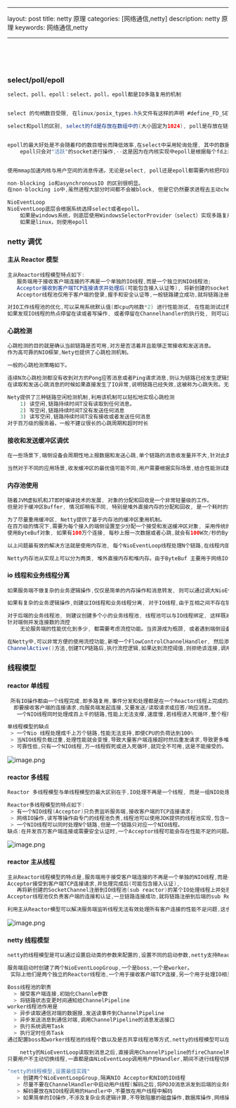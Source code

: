 ​

---

layout: post
title: netty 原理
categories: [网络通信,netty]
description: netty 原理
keywords: 网络通信,netty

---

 <meta name="referrer" content="no-referrer"/>
​

​

### select/poll/epoll

```java
select、poll、epoll：select，poll，epoll都是IO多路复用的机制


select 的句柄数目受限, 在linux/posix_types.h头文件有这样的声明 #define_FD_SETSIZE 1024 表示select最多同时监听1024个fd, 而epoll没有,它的限制是最大的开发文件句柄数目。

select和poll的区别, select的fd是存放在数组中的(大小固定为1024), poll是存放在链表中的


epoll的最大好处是不会随着FD的数目增长而降低效率,在select中采用轮询处理, 其中的数据结构类似一个数组的数据结构, 而epoll是维护一个队列, 直接看队列是不是空就可以了。
	epoll只会对"活跃"的socket进行操作,--这是因为在内核实现中epoll是根据每个fd上面的callback函数实现的。那么,只有"活跃"的socket才会主动去调用callback函数(把这个句柄加入队列), 其他idle状态句柄则不会, 在这点上epoll实现了一个"伪AIO"。如果绝大部分的I/O都是活跃的, 每个I/O端口使用率很高的话, epoll效率不一定比select高 (可能是维护队列复杂)


使用mmap加速内核与用户空间的消息传递。无论是select, poll还是epoll都需要内核把FD消息通知给用户空间, 如何避免不必要的内存拷贝就很重要,这点上, epoll是通过内核与用户空间mmap同一块内存实现的。

```

```java
non-blocking io和asynchronousIO 的区别很明显。
在non-blocking io中,虽然进程大部分时间都不会被block, 但是它仍然要求进程去主动check, 并且当数据准备完成之后, 也需要进程主动的再次调用recvfrom来讲数据拷贝到用户内存。而aysnchronos IO 则完全不同, 它就像用户进程将整个IO 操作交给了kernal完成, 然后kernal做完后发信号通知。 在此期间,用户进程不需要去检查IO操作的状态, 也不需要主动的去copy数据。
```

```java
NioEventLoop
NioEventLoop底层会根据系统选择select或者epoll。
	如果是windows系统，则底层使用WindowsSelectorProvider（select）实现多路复用；
    如果是linux，则使用epoll
```

### netty 调优

#### 主从 Reactor 模型

```java
主从Reactor线程模型特点如下:
   服务端用于接收客户端连接的不再是一个单独的IO线程,而是一个独立的NIO线程池;
   Acceptor接收到客户端TCP连接请求并处理后(可能包含接入认证等), 将新创建的socketchannel注册到I/O线程池(subReactor线程池)的某个IO线程, 由它负责SocketChannel的读写和编解码工作;
   Acceptor线程池仅用于客户端的登录,握手和安全认证等,一般链路建立成功,就将链路注册到后端sub reactor线程池的IO线程,由IO线程负责后续的IO操作。

对IO工作线程池的优化,可以采用系统默认值(即cpu内核数*2) 进行性能测试, 在性能测试过程中采集IO线程的CPU占用大小,看是否存在瓶颈对于IO工作线程池的优化,可以采用系统默认值(即CPU内核数*2)进行优化性能测试, 在性能测试过程中采集IO线程的CPU占用大小,具体可以观察线程堆栈,如果连续采集几次进行对比,发现线程堆栈都停留在SelectorImpl.lockAndDoSelect, 说明IO线程比较空闲,无须对工作线程数做调整。
如果发现IO线程的热点停留在读或者写操作, 或者停留在Channelhandler的执行处, 则可以通过适当调大NioEventLoop线程的个数来提升网络的读写性能。
```

#### 心跳检测

```java
心跳检测的目的就是确认当前链路是否可用,对方是否活着并且能够正常接收和发送消息。
作为高可靠的NIO框架,Nety也提供了心跳检测机制。

一般的心跳检测策略如下。

连续N次心跳检测都没有收到对方的Pong应答消息或者Ping请求消息,则认为链路已经发生逻辑失效,这被称为心跳超时。
在读取和发送心跳消息的时候如果直接发生了IO异常,说明链路已经失效,这被称为心跳失败。无论发生心跳超时还是心跳失败,都需要关闭链路,由客户端发起重连操作,保证链路能够恢复正常。

Nety提供了三种链路空闲检测机制,利用该机制可以轻松地实现心跳检测
	1) 读空闲,链路持续时间T没有读取到任何消息。
	2) 写空闲,链路持续时间T没有发送任何消息
	3) 读写空闲,链路持续时间T没有接收或者发送任何消息
对于百万级的服务器，一般不建议很长的心跳周期和超时时长
```

#### 接收和发送缓冲区调优

```java
在一些场景下,端侧设备会周期性地上报数据和发送心跳,单个链路的消息收发量并不大,针对此类场景,可以通过调小TCP的接收和发送缓冲区来降低单个TCP连接的资源占用率

当然对于不同的应用场景,收发缓冲区的最优值可能不同,用户需要根据实际场景,结合性能测试数据进行针对性的调优
```

#### 内存池使用

```java
随着JVM虚拟机和JT即时编译技术的发展, 对象的分配和回收是一个非常轻量级的工作。
但是对于缓冲区Buffer, 情况却稍有不同, 特别是堆外直接内存的分配和回收, 是一个耗时的操作。

为了尽量重用缓冲区, Netty提供了基于内存池的缓冲区重用机制。
在百万级的情况下,需要为每个接入的端侧设置至少分配一个接受和发送缓冲区对象, 采用传统的非池模式每次消息读写都需要创建和
使用ByteBuf对象, 如果有100万个连接, 每秒上报一次数据或者心跳,就会有100W次/秒的ByteBuf对象申请和释放,即便服务端的内存可以满足要求,GC的压力也会非常大。

以上问题最有效的解决方法就是使用内存池, 每个NioEventLoop线程处理N个链路,在线程内部,链路的处理是串行的,假如A链路首先被处理,它会创建接收缓冲区等对象，待解码完成,构造POJO对象被封装成任务后投递到后台的线程池中执行，然后接收缓冲区被释放，每条消息的接收和处理都会重复接收缓冲区的创建和释放。如果使用内存池,则当A链路接收到新的数据包时, 从NioEventLoop内存池中申请空闲的ByteBuf, 解码后调用release将ByteBuf使用到内存池中,供后续的B链路使用。

Netty内存池从实现上可以分为两类, 堆外直接内存和堆内存。由于ByteBuf 主要用于网络IO读写, 因此采用堆外直接内存会减少一次从用户堆内存到内核态的字节数组拷贝, 所以性能更高。由于DirectByteBuf的创建成本比较高, 因此如果使用DirectByteBuf,则需要配合内存池使用,否则性价比可能还不如Heap Byte
```

#### io 线程和业务线程分离

```java
如果服务端不做复杂的业务逻辑操作,仅仅是简单的内存操作和消息转发, 则可以通过调大NioEventLoop工作线程池的方式,直接在IO线程中执行业务Channelhandler, 这样便减少了一次线程上下文切换,性能反而更高。

如果有复杂的业务逻辑操作,则建议IO线程和业务线程分离, 对于IO线程,由于互相之间不存在锁竞争, 可以创建一个大的NioEventLoopGroup 线程组, 所有Channel都共享同一个线程池。

对于后端的业务线程池, 则建议创建多个小的业务线程池, 线程池可以与IO线程绑定, 这样既减少了锁竞争,有提升了后端的处理性能。
针对端侧并发连接数的流控
	无论服务端的性能优化到多少, 都需要考虑流控功能。当资源成为瓶颈, 或者遇到端侧设备的大量接入,需要通过流控对系统做保护。流控的策略有很多种,比如针对端侧连接数的流控。

在Netty中,可以非常方便的使用流控功能,新增一个FlowControlChannelHandler, 然后添加到ChannelPipeline 靠前的位置,覆盖
ChannelActive()方法,创建TCP链路后,执行流控逻辑,如果达到流控阈值,则拒绝该连接,调用ChannelHandlerContext的close()方法关闭连接。

```

### 线程模型

#### reactor 单线程

```scala
 所有IO操作都由一个线程完成,即多路复用,事件分发和处理都是在一个Reactor线程上完成的。
  即要接收客户端的连接请求,向服务端发起连接,又要发送/读取请求或应答/响应消息。
   一个NIO线程同时处理成百上千的链路,性能上无法支撑,速度慢,若线程进入死循环,整个程序不可用,对于高负载,大并发的应用场景不合适。

单线程模型的缺点
 > 一个Nio 线程处理成千上万个链路,性能无法支持,即使CPU的负荷达到100%
 > 当NIO线程负载过重,处理性能就会变慢,导致大量客户端连接超时然后重发请求,导致更多堆积未处理的请求,成为性能瓶颈
 > 可靠性低,只有一个NIO线程,万一线程假死或进入死循环,就完全不可用,这是不能接受的。
```

![image.png](https://cdn.nlark.com/yuque/0/2021/png/659846/1610875578604-b1d88340-2155-4391-bc1a-652ef389005a.png#height=245&id=vLTy4&margin=%5Bobject%20Object%5D&name=image.png&originHeight=490&originWidth=1850&originalType=binary&ratio=1&size=71489&status=done&style=none&width=925)

#### reactor 多线程

```scala
Reactor 多线程模型与单线程模型的最大区别在于,IO处理不再是一个线程, 而是一组NIO处理线程

Reactor多线程模型的特点如下:
 > 有一个NIO线程(Acceptor)只负责监听服务端,接收客户端的TCP连接请求;
 > 网络IO操作,读写等操作由专门的线程池负责,线程池可以使用JDK提供的线程池实现,包含一个任务队列和N个可用的线程,这些NIO线程就负责读取,解码,编码等;
 > 一个NIO线程可以同时处理N个链路,但是一个链路只对应一个NIO线程。
缺点:在并发百万客户端连接或需要安全认证时,一个Acceptor线程可能会存在性能不足的问题。

```

![image.png](https://cdn.nlark.com/yuque/0/2021/png/659846/1610875604617-94e67d8d-cedd-4193-a571-0359d9dc3242.png#height=243&id=kOyKb&margin=%5Bobject%20Object%5D&name=image.png&originHeight=486&originWidth=1876&originalType=binary&ratio=1&size=79984&status=done&style=none&width=938)

#### reactor 主从线程

```scala
主从Reactor线程模型的特点是,服务端用于接受客户端连接的不再是一个单独的NIO线程,而是一个独立的NIO线程池。
Acceptor接受到客户端TCP连接请求,并处理完成后(可能包含接入认证),
   再将新创建的SocketChannel注册到IO线程池(sub reactor)的某个IO处理线程上并处理编解码和读写工作。
Acceptor线程池仅负责客户端的连接和认证,一旦链路连接成功,就将链路注册到后端的sub Reactor的IO线程池中。

利用主从Reactor模型可以解决服务端监听线程无法有效处理所有客户连接的性能不足问题,这也是netty推荐使用的线程模型。
```

![image.png](https://cdn.nlark.com/yuque/0/2021/png/659846/1610875632215-6ae7e6cb-5928-4eb9-9a1f-ea1a187d692b.png#height=372&id=C9P8H&margin=%5Bobject%20Object%5D&name=image.png&originHeight=744&originWidth=1662&originalType=binary&ratio=1&size=132411&status=done&style=none&width=831)

#### netty 线程模型

```scala
netty的线程模型是可以通过设置启动类的参数来配置的,设置不同的启动参数,netty支持Reactor单线程模型,多线程模型和主从Reactor多线程模型

服务端启动时创建了两个NioEventLoopGroup,一个是boss,一个是worker。
 实际上他们是两个独立的Reactor线程池,一个用于接收客户端TCP连接,另一个用于处理IO相关的读写操作或执行系统的Task,定时Task

Boss线程池的职责
  > 接受客户端连接,初始化Channle参数
  > 将链路状态变更时间通知给ChannelPipeline
worker线程池作用是
  > 异步读取通信对端的数据报,发送读事件到ChannelPipeline
  > 异步发送消息到通信对端,调用ChannelPipeline的消息发送接口
  > 执行系统调用Task
  > 执行定时任务Task
通过配置boss和worker线程池的线程个数以及是否共享线程池等方式,netty的线程模型可以在单线程/多线程/主从线程之间切换 .

    netty的NioEventLoop读取到消息之后,直接调用ChannelPipeline的fireChannelRead(Object msg)。
只要用户不主动切换线程,一直都是由NioEventLoop调用用户的Handler,期间不进行线程切换,这种串行化设计避免了多线程操作导致的锁竞争,从性能是最优的。

"netty的线程模型,设置最佳实践"
   > 创建两个NioEventLoopGroup,隔离NIO Acceptor和NIO的IO线程
   > 尽量不要在ChannelHandler中启动用户线程(解码之后,将POJO消息派发到后端的业务线程池除外)。
   > 解码要放在NIO线程调用的Handler中,不要放在用户线程中解码
   > 如果简单的IO操作,不涉及复杂业务逻辑计算,不导致阻塞的磁盘操作,数据库操作,网络操作等,可以在NIO线程调用Handler中完成业务逻辑,不要切换到用户线程

```
